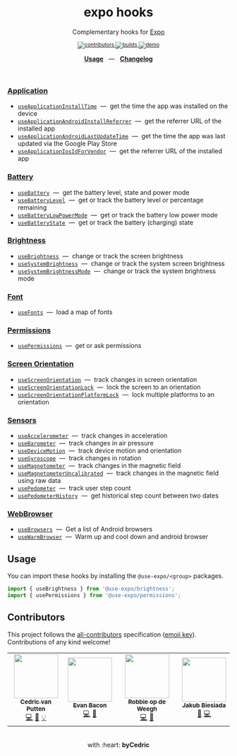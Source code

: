 <div align="center">
    <h1>expo hooks</h1>
    <p>Complementary hooks for <a href="https://github.com/expo/expo">Expo</a></p>
    <sup>
        <a href="https://github.com/bycedric/use-expo#contributors">
<!-- ALL-CONTRIBUTORS-BADGE:START - Do not remove or modify this section -->
            <img src="https://img.shields.io/badge/all_contributors-4-orange.svg?style=flat-square" alt="contributors" />
<!-- ALL-CONTRIBUTORS-BADGE:END -->
        </a>
        <a href="https://github.com/bycedric/use-expo/actions">
            <img src="https://img.shields.io/github/workflow/status/byCedric/use-expo/Packages/master.svg?style=flat-square" alt="builds" />
        </a>
        <a href="https://exp.host/@bycedric/use-expo">
            <img src="https://img.shields.io/badge/demo-expo.io-lightgrey.svg?style=flat-square" alt="demo" />
        </a>
    </sup>
    <br />
    <p align="center">
        <a href="https://github.com/byCedric/use-expo#usage"><b>Usage</b></a>
        &nbsp;&nbsp;&mdash;&nbsp;&nbsp;
        <a href="https://github.com/byCedric/use-expo/blob/master/CHANGELOG.md"><b>Changelog</b></a>
    </p>
    <br />
</div>

### [Application](./packages/application)

- [`useApplicationInstallTime`](./packages/application/docs/use-application-install-time.md) &nbsp;&mdash;&nbsp; get the time the app was installed on the device
- [`useApplicationAndroidInstallReferrer`](./packages/application/docs/use-application-android-install-referrer.md) &nbsp;&mdash;&nbsp; get the referrer URL of the installed app
- [`useApplicationAndroidLastUpdateTime`](./packages/application/docs/use-application-android-last-update-time.md) &nbsp;&mdash;&nbsp; get the time the app was last updated via the Google Play Store
- [`useApplicationIosIdForVendor`](./packages/application/docs/use-application-ios-id-for-vendor.md) &nbsp;&mdash;&nbsp; get the referrer URL of the installed app

### [Battery](./packages/battery)

- [`useBattery`](./packages/battery/docs/use-battery.md) &nbsp;&mdash;&nbsp; get the battery level, state and power mode
- [`useBatteryLevel`](./packages/battery/docs/use-battery-level.md) &nbsp;&mdash;&nbsp; get or track the battery level or percentage remaining
- [`useBatteryLowPowerMode`](./packages/battery/docs/use-battery-low-power-mode.md) &nbsp;&mdash;&nbsp; get or track the battery low power mode
- [`useBatteryState`](./packages/battery/docs/use-battery-state.md) &nbsp;&mdash;&nbsp; get or track the battery (charging) state

### [Brightness](./packages/brightness)

- [`useBrightness`](./packages/brightness/docs/use-brightness.md) &nbsp;&mdash;&nbsp; change or track the screen brightness
- [`useSystemBrightness`](./packages/brightness/docs/use-system-brightness.md) &nbsp;&mdash;&nbsp; change or track the system screen brightness
- [`useSystemBrightnessMode`](./packages/brightness/docs/use-system-brightness-mode.md) &nbsp;&mdash;&nbsp; change or track the system brightness mode

### [Font](./packages/font)

- [`useFonts`](./packages/font/docs/use-fonts.md) &nbsp;&mdash;&nbsp; load a map of fonts

### [Permissions](./packages/permissions)

- [`usePermissions`](./packages/permissions/docs/use-permissions.md) &nbsp;&mdash;&nbsp; get or ask permissions

### [Screen Orientation](./packages/screen-orientation)

- [`useScreenOrientation`](./packages/screen-orientation/docs/use-screen-orientation.md) &nbsp;&mdash;&nbsp; track changes in screen orientation
- [`useScreenOrientationLock`](./packages/screen-orientation/docs/use-screen-orientation-lock.md) &nbsp;&mdash;&nbsp; lock the screen to an orientation
- [`useScreenOrientationPlatformLock`](./packages/screen-orientation/docs/use-screen-orientation-platform-lock.md) &nbsp;&mdash;&nbsp; lock multiple platforms to an orientation

### [Sensors](./packages/sensors)

- [`useAccelerometer`](./packages/sensors/docs/use-accelerometer.md) &nbsp;&mdash;&nbsp; track changes in acceleration
- [`useBarometer`](./packages/sensors/docs/use-barometer.md) &nbsp;&mdash;&nbsp; track changes in air pressure
- [`useDeviceMotion`](./packages/sensors/docs/use-device-motion.md) &nbsp;&mdash;&nbsp; track device motion and orientation
- [`useGyroscope`](./packages/sensors/docs/use-gyroscope.md) &nbsp;&mdash;&nbsp; track changes in rotation
- [`useMagnetometer`](./packages/sensors/docs/use-magnetometer.md) &nbsp;&mdash;&nbsp; track changes in the magnetic field
- [`useMagnetometerUncalibrated`](./packages/sensors/docs/use-magnetometer.md) &nbsp;&mdash;&nbsp; track changes in the magnetic field using raw data
- [`usePedometer`](./packages/sensors/docs/use-pedometer.md) &nbsp;&mdash;&nbsp; track user step count
- [`usePedometerHistory`](./packages/sensors/docs/use-pedometer-history.md) &nbsp;&mdash;&nbsp; get historical step count between two dates

### [WebBrowser](./packages/web-browser)

- [`useBrowsers`](./packages/web-browser/docs/use-browsers.md) &nbsp;&mdash;&nbsp; Get a list of Android browsers
- [`useWarmBrowser`](./packages/web-browser/docs/use-warm-browser.md) &nbsp;&mdash;&nbsp; Warm up and cool down and android browser


## Usage

You can import these hooks by installing the `@use-expo/<group>` packages.

```js
import { useBrightness } from '@use-expo/brightness';
import { usePermissions } from '@use-expo/permissions';
```


## Contributors

This project follows the [all-contributors](https://github.com/all-contributors/all-contributors) specification ([emoji key](https://allcontributors.org/docs/en/emoji-key)). Contributions of any kind welcome!

<!-- ALL-CONTRIBUTORS-LIST:START - Do not remove or modify this section -->
<!-- prettier-ignore-start -->
<!-- markdownlint-disable -->
<table>
  <tr>
    <td align="center"><a href="https://bycedric.com"><img src="https://avatars2.githubusercontent.com/u/1203991?v=4" width="100px;" alt=""/><br /><sub><b>Cedric van Putten</b></sub></a><br /><a href="https://github.com/byCedric/use-expo/commits?author=byCedric" title="Code">💻</a> <a href="https://github.com/byCedric/use-expo/commits?author=byCedric" title="Documentation">📖</a> <a href="#example-byCedric" title="Examples">💡</a></td>
    <td align="center"><a href="https://twitter.com/baconbrix"><img src="https://avatars1.githubusercontent.com/u/9664363?v=4" width="100px;" alt=""/><br /><sub><b>Evan Bacon</b></sub></a><br /><a href="https://github.com/byCedric/use-expo/commits?author=EvanBacon" title="Code">💻</a> <a href="https://github.com/byCedric/use-expo/commits?author=EvanBacon" title="Documentation">📖</a></td>
    <td align="center"><a href="https://github.com/rodw1995"><img src="https://avatars1.githubusercontent.com/u/3266698?v=4" width="100px;" alt=""/><br /><sub><b>Robbie op de Weegh</b></sub></a><br /><a href="https://github.com/byCedric/use-expo/commits?author=rodw1995" title="Code">💻</a> <a href="https://github.com/byCedric/use-expo/commits?author=rodw1995" title="Documentation">📖</a></td>
    <td align="center"><a href="https://jb1905.github.io/portfolio/"><img src="https://avatars2.githubusercontent.com/u/28870390?v=4" width="100px;" alt=""/><br /><sub><b>Jakub Biesiada</b></sub></a><br /><a href="https://github.com/byCedric/use-expo/issues?q=author%3AJB1905" title="Bug reports">🐛</a> <a href="https://github.com/byCedric/use-expo/commits?author=JB1905" title="Code">💻</a></td>
  </tr>
</table>

<!-- markdownlint-enable -->
<!-- prettier-ignore-end -->
<!-- ALL-CONTRIBUTORS-LIST:END -->


<div align="center">
    <br />
    with :heart: <strong>byCedric</strong>
    <br />
</div>
